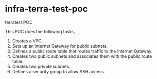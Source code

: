 # infra-terra-test-poc
terratest POC

This POC does the following tasks,

1. Creates a VPC.
2. Sets up an Internet Gateway for public subnets.
3. Defines a public route table that routes traffic to the Internet Gateway.
4. Creates two public subnets and associates them with the public route table.
5. Creates two private subnets.
6. Defines a security group to allow SSH access.


